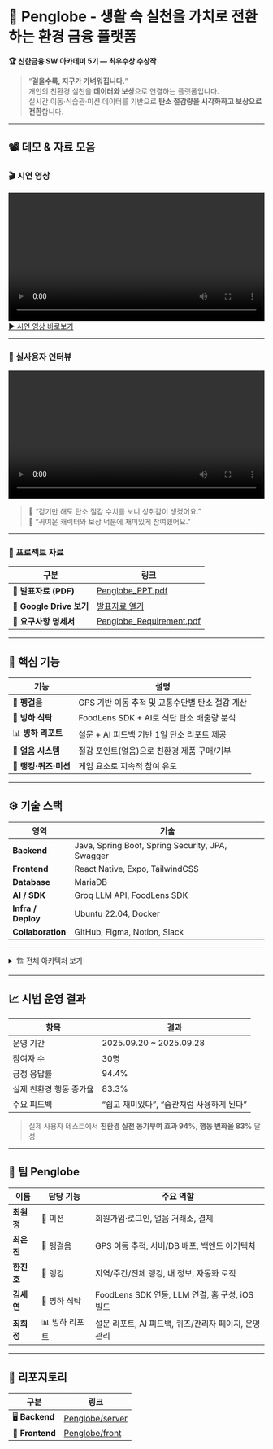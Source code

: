 
# 🐧 Penglobe - 생활 속 실천을 가치로 전환하는 환경 금융 플랫폼
**🏆 신한금융 SW 아카데미 5기 — 최우수상 수상작**  

> “**걸을수록, 지구가 가벼워집니다.**”  
> 개인의 친환경 실천을 **데이터와 보상**으로 연결하는 플랫폼입니다.  
> 실시간 이동·식습관·미션 데이터를 기반으로 **탄소 절감량을 시각화하고 보상으로 전환**합니다.

---

## 📽️ 데모 & 자료 모음

### 🎬 시연 영상  
<video src="./Penglobe_Demo.mp4" controls width="100%" title="Penglobe 시연 영상"></video>  
[▶️ 시연 영상 바로보기](./Penglobe_Demo.mp4)

---

### 🎤 실사용자 인터뷰  
<video src="./Penglobe_Interview.mp4" controls width="100%" title="Penglobe 실사용자 인터뷰"></video>  

> 💬 “걷기만 해도 탄소 절감 수치를 보니 성취감이 생겼어요.”  
> 💬 “귀여운 캐릭터와 보상 덕분에 재미있게 참여했어요.”

---

### 🧾 프로젝트 자료  
| 구분 | 링크 |
|------|------|
| 📘 **발표자료 (PDF)** | [Penglobe_PPT.pdf](./Penglobe_PPT.pdf) |
| 📎 **Google Drive 보기** | [발표자료 열기](https://drive.google.com/file/d/1TxJOo8iOC8iPcuNoGpmmCH_jrwyN_2Fw/view?usp=sharing) |
| 📄 **요구사항 명세서** | [Penglobe_Requirement.pdf](./Penglobe_Requirement.pdf) |

---

## 🧩 핵심 기능

| 기능 | 설명 |
|------|------|
| 🥾 **펭걸음** | GPS 기반 이동 추적 및 교통수단별 탄소 절감 계산 |
| 🍱 **빙하 식탁** | FoodLens SDK + AI로 식단 탄소 배출량 분석 |
| 📊 **빙하 리포트** | 설문 + AI 피드백 기반 1일 탄소 리포트 제공 |
| 🧊 **얼음 시스템** | 절감 포인트(얼음)으로 친환경 제품 구매/기부 |
| 🏅 **랭킹·퀴즈·미션** | 게임 요소로 지속적 참여 유도 |

---

## ⚙️ 기술 스택

| 영역 | 기술 |
|------|------|
| **Backend** | Java, Spring Boot, Spring Security, JPA, Swagger |
| **Frontend** | React Native, Expo, TailwindCSS |
| **Database** | MariaDB |
| **AI / SDK** | Groq LLM API, FoodLens SDK |
| **Infra / Deploy** | Ubuntu 22.04, Docker |
| **Collaboration** | GitHub, Figma, Notion, Slack |

---

<details>
<summary>🏗️ 전체 아키텍처 보기 </summary>

```mermaid
flowchart LR
    %% =========================
    %% CLIENT
    subgraph Client["프론트엔드 (React Native + Expo)"]
        RN["📱 React Native App"]
        FOODLENS["🍱 FoodLens SDK (AI 음식 인식)"]
        EXPO["📷 Expo SDK (Camera, Location 등)"]
    end

    %% =========================
    %% BACKEND
    subgraph Backend["백엔드 (Spring Boot)"]
        API["🧩 REST API"]
        SEC["🔐 Spring Security + JWT"]
        SWAGGER["📜 Swagger UI"]
        JPA["🗃️ Spring Data JPA + Hibernate"]
    end

    %% =========================
    %% DATABASE
    subgraph Database["데이터베이스 (MariaDB)"]
        DB[("💾 MariaDB")]
    end

    %% =========================
    %% EXTERNAL API
    subgraph External["외부 API & 서비스"]
        KAKAO["🗺️ 카카오 지도 API"]
        PORTONE["💳 PortOne (아임포트) 결제 API"]
        GROQ["🤖 Groq LLM API"]
    end

    %% =========================
    %% INFRA
    subgraph Infra["배포 환경 (Ubuntu + Docker)"]
        UBUNTU["🟠 Ubuntu 22.04 서버"]
        DOCKER["🐳 Docker 컨테이너"]
    end

    %% =========================
    %% CONNECTIONS
    RN --> API
    RN --> FOODLENS
    RN --> EXPO
    API --> SEC
    API --> SWAGGER
    API --> JPA
    API --> DB
    API --> KAKAO
    API --> PORTONE
    API --> GROQ
    UBUNTU --> DOCKER
    DOCKER --> API
    DOCKER --> DB

    %% =========================
    %% STYLE
    style RN fill:#61DAFB,stroke:#000,stroke-width:1px,color:#000
    style API fill:#6DB33F,stroke:#2c662d,stroke-width:1px,color:#fff
    style SEC fill:#6DB33F,stroke:#2c662d,stroke-width:1px,color:#fff
    style SWAGGER fill:#6DB33F,stroke:#2c662d,stroke-width:1px,color:#fff
    style JPA fill:#6DB33F,stroke:#2c662d,stroke-width:1px,color:#fff
    style DB fill:#003545,stroke:#001f2a,stroke-width:1px,color:#fff
    style FOODLENS fill:#FF6F61,stroke:#c94d44,stroke-width:1px,color:#fff
    style KAKAO fill:#FFCD00,stroke:#bba100,stroke-width:1px,color:#000
    style PORTONE fill:#0064FF,stroke:#003d99,stroke-width:1px,color:#fff
    style GROQ fill:#FF4A4A,stroke:#b92f2f,stroke-width:1px,color:#fff
    style UBUNTU fill:#E95420,stroke:#b23d16,stroke-width:1px,color:#fff
    style DOCKER fill:#2496ED,stroke:#1866a6,stroke-width:1px,color:#fff
    style EXPO fill:#000000,stroke:#333333,stroke-width:1px,color:#fff
````

</details>

---

## 📈 시범 운영 결과

| 항목            | 결과                        |
| ------------- | ------------------------- |
| 운영 기간         | 2025.09.20 ~ 2025.09.28   |
| 참여자 수         | 30명                       |
| 긍정 응답률        | 94.4%                     |
| 실제 친환경 행동 증가율 | 83.3%                     |
| 주요 피드백        | “쉽고 재미있다”, “습관처럼 사용하게 된다” |

>  실제 사용자 테스트에서 **친환경 실천 동기부여 효과 94%**,
> **행동 변화율 83%** 달성

---

## 👥 팀 Penglobe

| 이름      | 담당 기능     | 주요 역할                                 |
| ------- | --------- | ------------------------------------- |
| **최원정** | 🧊 미션     | 회원가입·로그인, 얼음 거래소, 결제                  |
| **최은진** | 🥾 펭걸음    | GPS 이동 추적, 서버/DB 배포, 백엔드 아키텍처         |
| **한진호** | 🏅 랭킹     | 지역/주간/전체 랭킹, 내 정보, 자동화 로직             |
| **김세연** | 🍱 빙하 식탁  | FoodLens SDK 연동, LLM 연결, 홈 구성, iOS 빌드 |
| **최희정** | 📊 빙하 리포트 | 설문 리포트, AI 피드백, 퀴즈/관리자 페이지, 운영관리      |

---

## 🔗 리포지토리

| 구분              | 링크                                                    |
| --------------- | ----------------------------------------------------- |
| 🖥️ **Backend** | [Penglobe/server](https://github.com/Penglobe/server) |
| 📱 **Frontend** | [Penglobe/front](https://github.com/Penglobe/front)   |


